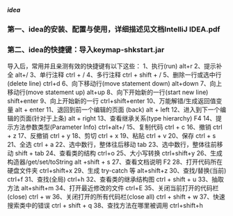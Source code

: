 ##### idea
### 第一、idea的安装、配置与使用，详细描述见文档IntelliJ IDEA.pdf
### 第二、idea的快捷键：导入keymap-shkstart.jar
   导入后，常用并且亲测有效的快捷键有以下这些：
   1、执行(run)    alt+r
   2、提示补全      alt+/
   3、单行注释      ctrl + /
   4、多行注释      ctrl + shift + /
   5、删除一行或选中行 (delete line)      ctrl+d
   6、向下移动行(move statement down)     alt+down
   7、向上移动行(move statement up)       alt+up
   8、向下开始新的一行(start new line)     shift+enter
   9、向上开始新的一行                     ctrl+shift+enter
   10、万能解错/生成返回值变量              alt + enter
   11、退回到前一个编辑的页面 (back)        alt + left
   12、进入到下一个编辑的页面(针对于上条)    alt + right
   13、查看继承关系(type hierarchy)        F4
   14、提示方法参数类型(Parameter Info)    ctrl+alt+/
   15、复制代码      ctrl + c
   16、撤销          ctrl + z
   17、反撤销        ctrl + y
   18、剪切          ctrl + x
   19、粘贴          ctrl + v
   20、保存          ctrl + s
   21、全选          ctrl + a
   22、选中数行，整体往后移动   tab
   23、选中数行，整体往前移动   shift + tab
   24、查看类的结构            ctrl+o
   25、大小写转换              ctrl+shift+y
   26、生成构造器/get/set/toString     alt +shift + s
   27、查看文档说明                     F2
   28、打开代码所在硬盘文件夹            ctrl+shift+x
   29、生成 try-catch 等                alt+shift+z
   30、查找/替换(当前)                  ctrl+f
   31、查找(全局)                       ctrl+h
   32、查看类的继承结构图                ctrl + shift + u
   33、抽取方法                         alt+shift+m
   34、打开最近修改的文件                ctrl+E
   35、关闭当前打开的代码栏(close)       ctrl + w
   36、关闭打开的所有代码栏(close all)   ctrl + shift + w
   37、快速搜索类中的错误                ctrl + shift + q
   38、查找方法在哪里被调用              ctrl+shift+h
